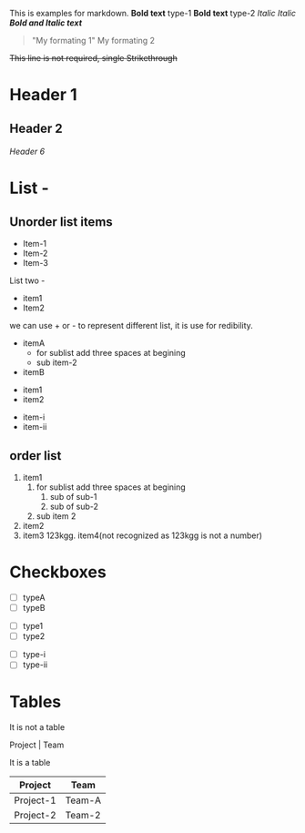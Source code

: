 This is examples for markdown.
**Bold text** type-1
__Bold text__  type-2
_Italic_
*Italic*
__*Bold and Italic text*__

> "My formating 1"
> My formating 2

~~This line is not required, single Strikethrough~~

# Header 1
## Header 2
###### Header 6

# List - 
## Unorder list items 
- Item-1
- Item-2
- Item-3

List two - 
+ item1
+ Item2

we can use + or - to represent different list, it is use for redibility.

- itemA
   - for sublist add three spaces at begining
   - sub item-2
- itemB
+ item1
+ item2
* item-i
* item-ii

## order list
1. item1
   1. for sublist add three spaces at begining
      1. sub of sub-1
      2. sub of sub-2
   2. sub item 2
2. item2
123123. item3
123kgg. item4(not recognized as 123kgg is not a number)

# Checkboxes
- [ ] typeA
- [ ] typeB
+ [ ] type1
+ [ ] type2
* [ ] type-i
* [ ] type-ii

# Tables
It is not a  table 

Project | Team

It is a table

Project | Team
--- | ---
Project-1 | Team-A
Project-2 | Team-2




